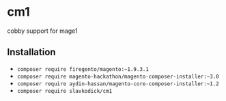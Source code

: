 # cm1
cobby support for mage1

## Installation 
* ``composer require firegento/magento:~1.9.3.1``
* ``composer require magento-hackathon/magento-composer-installer:~3.0``
* ``composer require aydin-hassan/magento-core-composer-installer:~1.2``
* ``composer require slavkodick/cm1``